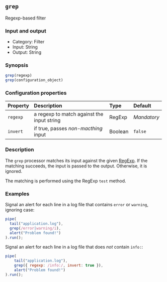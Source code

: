 ## `grep`

Regexp-based filter

### Input and output

* Category: Filter
* Input: String
* Output: String

### Synopsis

```js
grep(regexp)
grep(configuration_object)
```

### Configuration properties

| Property | Description | Type | Default |
| :--- | :--- | :--- | :--- |
| `regexp` | a regexp to match against the input string | RegExp | *Mandatory* | 
| `invert` | if true, passes *non-macthing* input | Boolean | `false` |

### Description

The `grep` processor matches its input against the given 
[RegExp](https://developer.mozilla.org/en-US/docs/Web/JavaScript/Reference/Global_Objects/RegExp). If the matching 
succeeds, the input is passed to the output. Otherwise, it is ignored.

The matching is performed using the RegExp `test` method.

### Examples

Signal an alert for each line in a log file that contains `error` or `warning`, ignoring case:

```js
pipe(
  tail("application.log"), 
  grep(/error|warning/i), 
  alert("Problem found!")
).run();
```

Signal an alert for each line in a log file that does *not* contain `info:`:

```js
pipe(
	tail("application.log"), 
	grep({ regexp: /info:/, invert: true }), 
	alert("Problem found!")
).run();
```
